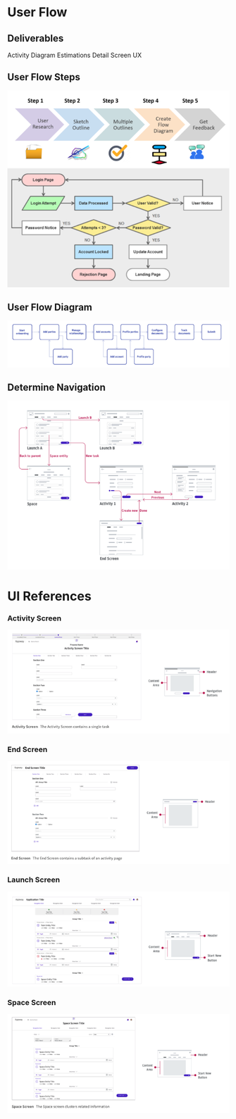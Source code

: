 # User Flow
## Deliverables
Activity Diagram
Estimations
Detail Screen UX

## User Flow Steps
<img src='images/view_user_flow_steps.png' /> 
<img src='images/view_user_flow_login.png' /> 

## User Flow Diagram
<img src='images/view_user_flow.png' /> 

## Determine Navigation
<img src='images/view_navigation.png' /> 


# UI References

### Activity Screen
<img src="images/view_activity_screen.png" /> 

### End Screen
<img src='images/view_end_screen.png' /> 


### Launch Screen
<img src='images/view_launch_screen.png' /> 

### Space Screen
<img src='images/view_space_screen.png' /> 

